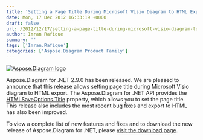 ```yaml
---
title: 'Setting a Page Title During Microsoft Visio Diagram to HTML Export Using Aspose.Diagram for .NET 2.9.0'
date: Mon, 17 Dec 2012 16:33:19 +0000
draft: false
url: /2012/12/17/setting-a-page-title-during-microsoft-visio-diagram-to-html-export-using-aspose.diagram-for-.net-2.9.0/
author: Imran Rafique
summary: ''
tags: ['Imran.Rafique']
categories: ['Aspose.Diagram Product Family']
---
```


[![][1]](https://blog.aspose.com/wp-content/uploads/sites/2/2012/06/aspose.diagram-logo2.jpg)

Aspose.Diagram for .NET 2.9.0 has been released. We are pleased to announce that this release allows setting page title during Microsoft Visio diagram to HTML export. The Aspose.Diagram for .NET API provides the [HTMLSaveOptions.Title][2] property, which allows you to set the page title. This release also includes the most recent bug fixes and export to HTML has also been improved.

To view a complete list of new features and fixes and to download the new release of Aspose.Diagram for .NET, please [visit the download page][3].




[1]: https://blog.aspose.com/wp-content/uploads/sites/2/2012/06/aspose.diagram-logo2.jpg "Aspose.Diagram logo"
[2]: http://www.aspose.com/api/net/diagram/aspose.diagram.saving/htmlsaveoptions/properties/title
[3]: http://www.aspose.com/community/files/51/.net-components/aspose.diagram-for-.net/default.aspx





